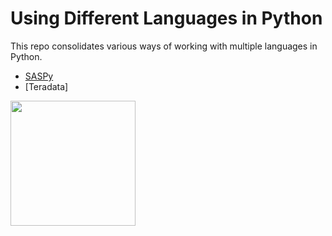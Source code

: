 # Using Different Languages in Python

This repo consolidates various ways of working with multiple languages in Python.

* [SASPy](https://support.sas.com/en/software/saspy.html)
* [Teradata]

<img src="https://user-images.githubusercontent.com/17710182/171252212-4af121a6-72d9-4234-b6cf-2a0d31eb8bf7.png" width="200" />